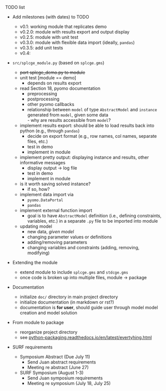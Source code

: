 TODO list

- Add milestones (with dates) to TODO
     - v0.1: working module that replicates demo
     - v0.2.0: module with results export and output display
     - v0.2.5: module with unit test
     - v0.3.0: module with flexible data import (ideally, `pandas`)
     - v0.3.5: add unit tests
     - v0.4: 

- `src/splcge_module.py` (based on `splcge.gms`)
     - ~~port splcge_demo.py to module~~
     - unit test [module == demo]
          - depends on results export
     - read Section 18, pyomo documentation
          - preprocessing
          - postprocessing
          - other pyomo callbacks
          - relationship between `model` of type `AbstractModel` and 
            `instance` generated from `model`, given some data  
                 - why are results accessible from `model`?
     - implement results export: should be able to load results back into
       python (e.g., through `pandas`)
          - decide on export format (e.g., row names, col names, separate files, etc.)
          - test in demo
          - implement in module
     - implement pretty output: displaying instance and results, other informative
       messages
          - display output -> log file
          - test in demo
          - implement in module
     - is it worth saving solved instance? 
          - if so, how?
     - implement data import via
          - `pyomo.DataPortal` 
          - `pandas`
     - implement external function import
          - goal is to have `AbstractModel` definition (i.e., defining constraints,
            variables, etc.) in a separate `.py` file to be imported into module
     - updating model 
          - new data, *given model*
          - changing parameter values or definitions
          - adding/removing parameters
          - changing variables and constraints (adding, removing, modifying)

- Extending the module
     - extend module to include `splcge.gms` and `stdcge.gms`
     - once code is broken up into multiple files, module -> package

- Documentation
     - initialize `doc/` directory in main project directory
     - initialize documentation (in markdown or rst?)
     - documentation is **for user**, should guide user through model
       model creation and model solution

- From module to package
     - reorganize project directory
     - see [python-packaging.readthedocs.io/en/latest/evertyhing.html](python-packaging.readthedocs.io/en/latest/evertyhing.html)

- SURF requirements
     - Symposium Abstract (Due July 11)
          - Send Juan abstract requirements
          - Meeting re abstract (June 27)
     - SURF Symposium (August 1-3)
          - Send Juan symposium requirements
          - Meeting re symposium (July 18, July 25)

